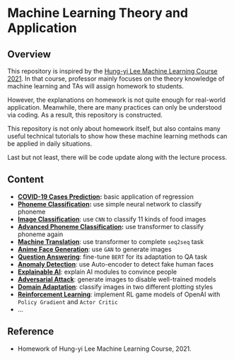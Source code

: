 # Machine Learning Theory and Application

## Overview

This repository is inspired by the [Hung-yi Lee Machine Learning Course 2021](https://speech.ee.ntu.edu.tw/~hylee/ml/2021-spring.html). In that course, professor mainly focuses on the theory knowledge of machine learning and TAs will assign homework to students.

However, the explanations on homework is not quite enough for real-world application. Meanwhile, there are many practices can only be understood via coding. As a result, this repository is constructed.

This repository is not only about homework itself, but also contains many useful technical tutorials to show how these machine learning methods can be applied in daily situations.

Last but not least, there will be code update along with the lecture process.

## Content

* **[COVID-19 Cases Prediction](https://github.com/SilenceX12138/Cheetah/tree/master/1-regression):** basic application of regression
* **[Phoneme Classification](https://github.com/SilenceX12138/Cheetah/tree/master/2-classification):** use simple neural network to classify phoneme
* **[Image Classification](https://github.com/SilenceX12138/Cheetah/tree/master/3-semi-supervised)**: use `CNN` to classify 11 kinds of food images
* **[Advanced Phoneme Classification](https://github.com/SilenceX12138/Cheetah/tree/master/4-sequence-classification):** use transformer to classify phoneme again
* **[Machine Translation](https://github.com/SilenceX12138/Machine-Learning-Theory-and-Application/tree/master/5-seq2seq)**: use transformer to complete `seq2seq` task
* **[Anime Face Generation](https://github.com/SilenceX12138/Machine-Learning-Theory-and-Application/tree/master/6-GAN)**: use `GAN` to generate images
* **[Question Answering](https://github.com/SilenceX12138/Machine-Learning-Theory-and-Application/tree/master/7-BERT)**: fine-tune `BERT` for its adaptation to QA task
* **[Anomaly Detection](https://github.com/SilenceX12138/Machine-Learning-Theory-and-Application/tree/master/8-auto-encoder)**: use Auto-encoder to detect fake human faces
* **[Explainable AI](https://github.com/SilenceX12138/Machine-Learning-Theory-and-Application/tree/master/9-explain)**: explain AI modules to convince people
* **[Adversarial Attack](https://github.com/SilenceX12138/Machine-Learning-Theory-and-Application/tree/master/10-attack)**: generate images to disable well-trained models
* **[Domain Adaptation](https://github.com/SilenceX12138/Machine-Learning-Theory-and-Application/tree/master/11-adaptation)**: classify images in two different plotting styles
* **[Reinforcement Learning](https://github.com/SilenceX12138/Machine-Learning-Theory-and-Application/tree/master/12-reinforcement)**: implement RL game models of OpenAI with `Policy Gradient` and `Actor Critic`
* ...

## Reference

* Homework of Hung-yi Lee Machine Learning Course, 2021.
